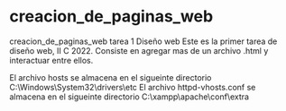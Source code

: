 # creacion_de_paginas_web
creacion_de_paginas_web tarea 1 Diseño web
Este es la primer tarea de diseño web, II C 2022.
Consiste en agregar mas de un archivo .html y interactuar entre ellos.



El archivo hosts se almacena en el sigueinte directorio  C:\Windows\System32\drivers\etc
El archivo httpd-vhosts.conf se almacena en el sigueinte directorio  C:\xampp\apache\conf\extra

